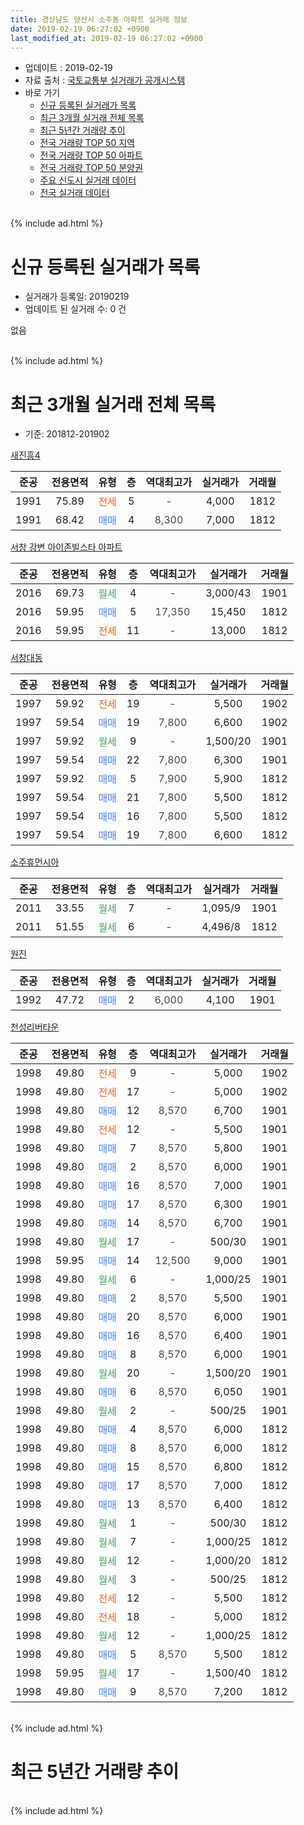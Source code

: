 ```yaml
---
title: 경상남도 양산시 소주동 아파트 실거래 정보
date: 2019-02-19 06:27:02 +0900
last_modified_at: 2019-02-19 06:27:02 +0900
---
```


* 업데이트 : 2019-02-19
* 자료 출처 : [국토교통부 실거래가 공개시스템](http://rt.molit.go.kr)
* 바로 가기
    * [신규 등록된 실거래가 목록](#신규-등록된-실거래가-목록)
    * [최근 3개월 실거래 전체 목록](#최근-3개월-실거래-전체-목록)
    * [최근 5년간 거래량 추이](#최근-5년간-거래량-추이)
    * [전국 거래량 TOP 50 지역](https://inasie.github.io/apt-trade-info/최근-3개월-전국에서-가장-거래가-많이-발생한-지역)
    * [전국 거래량 TOP 50 아파트](https://inasie.github.io/apt-trade-info/최근-3개월-전국에서-가장-거래가-많이-발생한-아파트)
    * [전국 거래량 TOP 50 분양권](https://inasie.github.io/apt-trade-info/최근-3개월-전국에서-가장-거래가-많이-발생한-분양권)
    * [주요 신도시 실거래 데이터](https://inasie.github.io/apt-trade-info/주요-신도시)
    * [전국 실거래 데이터](https://inasie.github.io/apt-trade-info/전국)
<br>
{% include ad.html %}
<br>

# 신규 등록된 실거래가 목록
* 실거래가 등록일: 20190219
* 업데이트 된 실거래 수: 0 건

없음

<br>
{% include ad.html %}
<br>

# 최근 3개월 실거래 전체 목록
* 기준: 201812-201902


[새진흥4](https://search.naver.com/search.naver?query=%EA%B2%BD%EC%83%81%EB%82%A8%EB%8F%84+%EC%96%91%EC%82%B0%EC%8B%9C+%EC%86%8C%EC%A3%BC%EB%8F%99+%EC%83%88%EC%A7%84%ED%9D%A54)

|준공|전용면적|유형|층|역대최고가|실거래가|거래월|
|:---:|:---:|:---:|:---:|:---:|:---:|:---:|
|1991|75.89|<span style="color:#ff5a00">전세</span>|5|<span style="color:#444444">-</span>|4,000|1812|
|1991|68.42|<span style="color:#4285f3">매매</span>|4|<span style="color:#444444">8,300</span>|7,000|1812|

[서창 강변 아이존빌스타 아파트](https://search.naver.com/search.naver?query=%EA%B2%BD%EC%83%81%EB%82%A8%EB%8F%84+%EC%96%91%EC%82%B0%EC%8B%9C+%EC%86%8C%EC%A3%BC%EB%8F%99+%EC%84%9C%EC%B0%BD+%EA%B0%95%EB%B3%80+%EC%95%84%EC%9D%B4%EC%A1%B4%EB%B9%8C%EC%8A%A4%ED%83%80+%EC%95%84%ED%8C%8C%ED%8A%B8)

|준공|전용면적|유형|층|역대최고가|실거래가|거래월|
|:---:|:---:|:---:|:---:|:---:|:---:|:---:|
|2016|69.73|<span style="color:#34a853">월세</span>|4|<span style="color:#444444">-</span>|3,000/43|1901|
|2016|59.95|<span style="color:#4285f3">매매</span>|5|<span style="color:#444444">17,350</span>|15,450|1812|
|2016|59.95|<span style="color:#ff5a00">전세</span>|11|<span style="color:#444444">-</span>|13,000|1812|

[서창대동](https://search.naver.com/search.naver?query=%EA%B2%BD%EC%83%81%EB%82%A8%EB%8F%84+%EC%96%91%EC%82%B0%EC%8B%9C+%EC%86%8C%EC%A3%BC%EB%8F%99+%EC%84%9C%EC%B0%BD%EB%8C%80%EB%8F%99)

|준공|전용면적|유형|층|역대최고가|실거래가|거래월|
|:---:|:---:|:---:|:---:|:---:|:---:|:---:|
|1997|59.92|<span style="color:#ff5a00">전세</span>|19|<span style="color:#444444">-</span>|5,500|1902|
|1997|59.54|<span style="color:#4285f3">매매</span>|19|<span style="color:#444444">7,800</span>|6,600|1902|
|1997|59.92|<span style="color:#34a853">월세</span>|9|<span style="color:#444444">-</span>|1,500/20|1901|
|1997|59.54|<span style="color:#4285f3">매매</span>|22|<span style="color:#444444">7,800</span>|6,300|1901|
|1997|59.92|<span style="color:#4285f3">매매</span>|5|<span style="color:#444444">7,900</span>|5,900|1812|
|1997|59.54|<span style="color:#4285f3">매매</span>|21|<span style="color:#444444">7,800</span>|5,500|1812|
|1997|59.54|<span style="color:#4285f3">매매</span>|16|<span style="color:#444444">7,800</span>|5,500|1812|
|1997|59.54|<span style="color:#4285f3">매매</span>|19|<span style="color:#444444">7,800</span>|6,600|1812|

[소주휴먼시아](https://search.naver.com/search.naver?query=%EA%B2%BD%EC%83%81%EB%82%A8%EB%8F%84+%EC%96%91%EC%82%B0%EC%8B%9C+%EC%86%8C%EC%A3%BC%EB%8F%99+%EC%86%8C%EC%A3%BC%ED%9C%B4%EB%A8%BC%EC%8B%9C%EC%95%84)

|준공|전용면적|유형|층|역대최고가|실거래가|거래월|
|:---:|:---:|:---:|:---:|:---:|:---:|:---:|
|2011|33.55|<span style="color:#34a853">월세</span>|7|<span style="color:#444444">-</span>|1,095/9|1901|
|2011|51.55|<span style="color:#34a853">월세</span>|6|<span style="color:#444444">-</span>|4,496/8|1812|

[원진](https://search.naver.com/search.naver?query=%EA%B2%BD%EC%83%81%EB%82%A8%EB%8F%84+%EC%96%91%EC%82%B0%EC%8B%9C+%EC%86%8C%EC%A3%BC%EB%8F%99+%EC%9B%90%EC%A7%84)

|준공|전용면적|유형|층|역대최고가|실거래가|거래월|
|:---:|:---:|:---:|:---:|:---:|:---:|:---:|
|1992|47.72|<span style="color:#4285f3">매매</span>|2|<span style="color:#444444">6,000</span>|4,100|1901|

[천성리버타운](https://search.naver.com/search.naver?query=%EA%B2%BD%EC%83%81%EB%82%A8%EB%8F%84+%EC%96%91%EC%82%B0%EC%8B%9C+%EC%86%8C%EC%A3%BC%EB%8F%99+%EC%B2%9C%EC%84%B1%EB%A6%AC%EB%B2%84%ED%83%80%EC%9A%B4)

|준공|전용면적|유형|층|역대최고가|실거래가|거래월|
|:---:|:---:|:---:|:---:|:---:|:---:|:---:|
|1998|49.80|<span style="color:#ff5a00">전세</span>|9|<span style="color:#444444">-</span>|5,000|1902|
|1998|49.80|<span style="color:#ff5a00">전세</span>|17|<span style="color:#444444">-</span>|5,000|1902|
|1998|49.80|<span style="color:#4285f3">매매</span>|12|<span style="color:#444444">8,570</span>|6,700|1901|
|1998|49.80|<span style="color:#ff5a00">전세</span>|12|<span style="color:#444444">-</span>|5,500|1901|
|1998|49.80|<span style="color:#4285f3">매매</span>|7|<span style="color:#444444">8,570</span>|5,800|1901|
|1998|49.80|<span style="color:#4285f3">매매</span>|2|<span style="color:#444444">8,570</span>|6,000|1901|
|1998|49.80|<span style="color:#4285f3">매매</span>|16|<span style="color:#444444">8,570</span>|7,000|1901|
|1998|49.80|<span style="color:#4285f3">매매</span>|17|<span style="color:#444444">8,570</span>|6,300|1901|
|1998|49.80|<span style="color:#4285f3">매매</span>|14|<span style="color:#444444">8,570</span>|6,700|1901|
|1998|49.80|<span style="color:#34a853">월세</span>|17|<span style="color:#444444">-</span>|500/30|1901|
|1998|59.95|<span style="color:#4285f3">매매</span>|14|<span style="color:#444444">12,500</span>|9,000|1901|
|1998|49.80|<span style="color:#34a853">월세</span>|6|<span style="color:#444444">-</span>|1,000/25|1901|
|1998|49.80|<span style="color:#4285f3">매매</span>|2|<span style="color:#444444">8,570</span>|5,500|1901|
|1998|49.80|<span style="color:#4285f3">매매</span>|20|<span style="color:#444444">8,570</span>|6,000|1901|
|1998|49.80|<span style="color:#4285f3">매매</span>|16|<span style="color:#444444">8,570</span>|6,400|1901|
|1998|49.80|<span style="color:#4285f3">매매</span>|8|<span style="color:#444444">8,570</span>|6,000|1901|
|1998|49.80|<span style="color:#34a853">월세</span>|20|<span style="color:#444444">-</span>|1,500/20|1901|
|1998|49.80|<span style="color:#4285f3">매매</span>|6|<span style="color:#444444">8,570</span>|6,050|1901|
|1998|49.80|<span style="color:#34a853">월세</span>|2|<span style="color:#444444">-</span>|500/25|1901|
|1998|49.80|<span style="color:#4285f3">매매</span>|4|<span style="color:#444444">8,570</span>|6,000|1812|
|1998|49.80|<span style="color:#4285f3">매매</span>|8|<span style="color:#444444">8,570</span>|6,000|1812|
|1998|49.80|<span style="color:#4285f3">매매</span>|15|<span style="color:#444444">8,570</span>|6,800|1812|
|1998|49.80|<span style="color:#4285f3">매매</span>|17|<span style="color:#444444">8,570</span>|7,000|1812|
|1998|49.80|<span style="color:#4285f3">매매</span>|13|<span style="color:#444444">8,570</span>|6,400|1812|
|1998|49.80|<span style="color:#34a853">월세</span>|1|<span style="color:#444444">-</span>|500/30|1812|
|1998|49.80|<span style="color:#34a853">월세</span>|7|<span style="color:#444444">-</span>|1,000/25|1812|
|1998|49.80|<span style="color:#34a853">월세</span>|12|<span style="color:#444444">-</span>|1,000/20|1812|
|1998|49.80|<span style="color:#34a853">월세</span>|3|<span style="color:#444444">-</span>|500/25|1812|
|1998|49.80|<span style="color:#ff5a00">전세</span>|12|<span style="color:#444444">-</span>|5,500|1812|
|1998|49.80|<span style="color:#ff5a00">전세</span>|18|<span style="color:#444444">-</span>|5,000|1812|
|1998|49.80|<span style="color:#34a853">월세</span>|12|<span style="color:#444444">-</span>|1,000/25|1812|
|1998|49.80|<span style="color:#4285f3">매매</span>|5|<span style="color:#444444">8,570</span>|5,500|1812|
|1998|59.95|<span style="color:#34a853">월세</span>|17|<span style="color:#444444">-</span>|1,500/40|1812|
|1998|49.80|<span style="color:#4285f3">매매</span>|9|<span style="color:#444444">8,570</span>|7,200|1812|


<br>
{% include ad.html %}
<br>

# 최근 5년간 거래량 추이


<div style="width:100%;">
    <canvas id="deal_progress" height="200"></canvas>
</div>

<script>
new Chart(document.getElementById("deal_progress"), {
    type: 'line',
    data: {
        labels: ['201402','201403','201404','201405','201406','201407','201408','201409','201410','201411','201412','201501','201502','201503','201504','201505','201506','201507','201508','201509','201510','201511','201512','201601','201602','201603','201604','201605','201606','201607','201608','201609','201610','201611','201612','201701','201702','201703','201704','201705','201706','201707','201708','201709','201710','201711','201712','201801','201802','201803','201804','201805','201806','201807','201808','201809','201810','201811','201812','201901','201902'],
        datasets: [{
            label: '매매',
            pointRadius: 1,
            data: [30, 41, 31, 43, 35, 26, 31, 38, 43, 29, 34, 54, 48, 74, 70, 50, 31, 53, 41, 59, 62, 54, 31, 26, 29, 60, 31, 49, 55, 51, 53, 44, 55, 60, 37, 30, 51, 47, 43, 43, 37, 40, 30, 30, 18, 26, 11, 21, 17, 21, 18, 29, 12, 19, 13, 11, 14, 16, 13, 14, 1],
            borderColor: "rgba(255, 201, 14, 1)",
            backgroundColor: "rgba(255, 201, 14, 0.5)",
            fill: false,
            lineTension: 0
        },{
            label: '전월세',
            pointRadius: 1,
            data: [32, 22, 16, 33, 34, 20, 32, 16, 37, 18, 18, 20, 27, 44, 35, 15, 36, 26, 15, 40, 30, 25, 19, 28, 25, 30, 21, 23, 24, 22, 29, 38, 42, 20, 26, 16, 25, 26, 23, 22, 18, 20, 18, 25, 21, 20, 9, 25, 22, 23, 26, 17, 19, 21, 11, 14, 17, 15, 11, 8, 3],
            borderColor: "rgba(0, 141, 185, 1)",
            backgroundColor: "rgba(0, 141, 185, 0.5)",
            fill: false,
            lineTension: 0
        }
        ]
    },
    options: {
        responsive: true,
        title: {
            display: false
        },
        tooltips: {
            mode: 'index',
            intersect: false
        },
        hover: {
            mode: 'nearest',
            intersect: true
        },
        scales: {
            xAxes: [{
                display: true,
                scaleLabel: {
                    display: true,
                    labelString: '년/월'
                }
            }],
            yAxes: [{
                display: true,
                ticks: {
                    suggestedMin: 0,
                },
                scaleLabel: {
                    display: true,
                    labelString: '실거래 수'
                }
            }]
        }
    }
});

</script>


<br>
{% include ad.html %}
<br>

